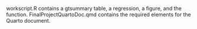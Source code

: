workscript.R contains a gtsummary table, a regression, a figure, and the function. FinalProjectQuartoDoc.qmd contains the required elements for the Quarto document.

